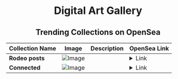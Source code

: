 <div align="center">

# Digital Art Gallery

## Trending Collections on OpenSea

| Collection Name                       | Image                                                                                     | Description                       | OpenSea Link                                                                                          |
|---------------------------------------|-------------------------------------------------------------------------------------------|-----------------------------------|--------------------------------------------------------------------------------------------------------|
| **Rodeo posts** | ![Image](https://i.seadn.io/s/raw/files/d1050cac309e9de08b3351be719c72e8.png?w=500&auto=format?w=200&auto=format) |  | <details><summary>Link</summary>[Rodeo posts](https://opensea.io/collection/rodeo-posts-10266)</details> |
| **Connected** | ![Image](https://i.seadn.io/s/raw/files/f03839cb6f6d671985f5cd6b3528d011.jpg?w=500&auto=format?w=200&auto=format) |  | <details><summary>Link</summary>[Connected](https://opensea.io/collection/connected-16)</details> |

</div>